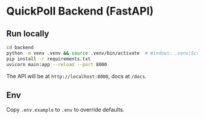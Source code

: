 # QuickPoll Backend (FastAPI)

## Run locally
```bash
cd backend
python -m venv .venv && source .venv/bin/activate  # Windows: .venv\Scripts\activate
pip install -r requirements.txt
uvicorn main:app --reload --port 8000
```
The API will be at `http://localhost:8000`, docs at `/docs`.

## Env
Copy `.env.example` to `.env` to override defaults.
